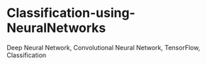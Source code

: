 # Classification-using-NeuralNetworks
 Deep Neural Network, Convolutional Neural Network, TensorFlow, Classification
